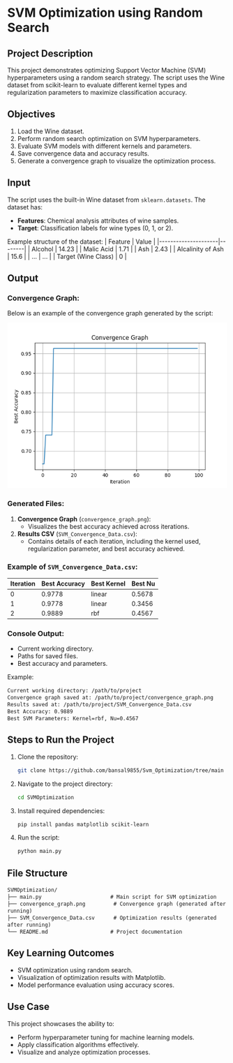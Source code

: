 # SVM Optimization using Random Search

## Project Description
This project demonstrates optimizing Support Vector Machine (SVM) hyperparameters using a random search strategy. The script uses the Wine dataset from scikit-learn to evaluate different kernel types and regularization parameters to maximize classification accuracy.

## Objectives
1. Load the Wine dataset.
2. Perform random search optimization on SVM hyperparameters.
3. Evaluate SVM models with different kernels and parameters.
4. Save convergence data and accuracy results.
5. Generate a convergence graph to visualize the optimization process.

## Input
The script uses the built-in Wine dataset from `sklearn.datasets`. The dataset has:
- **Features**: Chemical analysis attributes of wine samples.
- **Target**: Classification labels for wine types (0, 1, or 2).

Example structure of the dataset:
| Feature             | Value  |
|---------------------|--------|
| Alcohol             | 14.23  |
| Malic Acid          | 1.71   |
| Ash                 | 2.43   |
| Alcalinity of Ash   | 15.6   |
| ...                 | ...    |
| Target (Wine Class) | 0      |

## Output
### Convergence Graph:
Below is an example of the convergence graph generated by the script:

![Convergence Graph](convergence_graph.png)

### Generated Files:
1. **Convergence Graph** (`convergence_graph.png`):
   - Visualizes the best accuracy achieved across iterations.
2. **Results CSV** (`SVM_Convergence_Data.csv`):
   - Contains details of each iteration, including the kernel used, regularization parameter, and best accuracy achieved.

### Example of `SVM_Convergence_Data.csv`:
| Iteration | Best Accuracy | Best Kernel | Best Nu |
|-----------|---------------|-------------|---------|
| 0         | 0.9778        | linear      | 0.5678  |
| 1         | 0.9778        | linear      | 0.3456  |
| 2         | 0.9889        | rbf         | 0.4567  |

### Console Output:
- Current working directory.
- Paths for saved files.
- Best accuracy and parameters.

Example:
```
Current working directory: /path/to/project
Convergence graph saved at: /path/to/project/convergence_graph.png
Results saved at: /path/to/project/SVM_Convergence_Data.csv
Best Accuracy: 0.9889
Best SVM Parameters: Kernel=rbf, Nu=0.4567
```

## Steps to Run the Project
1. Clone the repository:
   ```bash
   git clone https://github.com/bansal9855/Svm_Optimization/tree/main
   ```
2. Navigate to the project directory:
   ```bash
   cd SVMOptimization
   ```
3. Install required dependencies:
   ```bash
   pip install pandas matplotlib scikit-learn
   ```
4. Run the script:
   ```bash
   python main.py
   ```

## File Structure
```
SVMOptimization/
├── main.py                      # Main script for SVM optimization
├── convergence_graph.png         # Convergence graph (generated after running)
├── SVM_Convergence_Data.csv      # Optimization results (generated after running)
└── README.md                    # Project documentation
```

## Key Learning Outcomes
- SVM optimization using random search.
- Visualization of optimization results with Matplotlib.
- Model performance evaluation using accuracy scores.

## Use Case
This project showcases the ability to:
- Perform hyperparameter tuning for machine learning models.
- Apply classification algorithms effectively.
- Visualize and analyze optimization processes.


